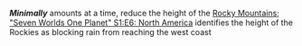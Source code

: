 ***Minimally*** amounts at a time, reduce the height of the [Rocky Mountains](https://en.wikipedia.org/wiki/Rocky_Mountains); ["Seven Worlds One Planet" S1:E6: North America](https://www.imdb.com/title/tt10340178/ "'Seven Worlds One Planet' S1:E6: North America") identifies the height of the Rockies as blocking rain from reaching the west coast
